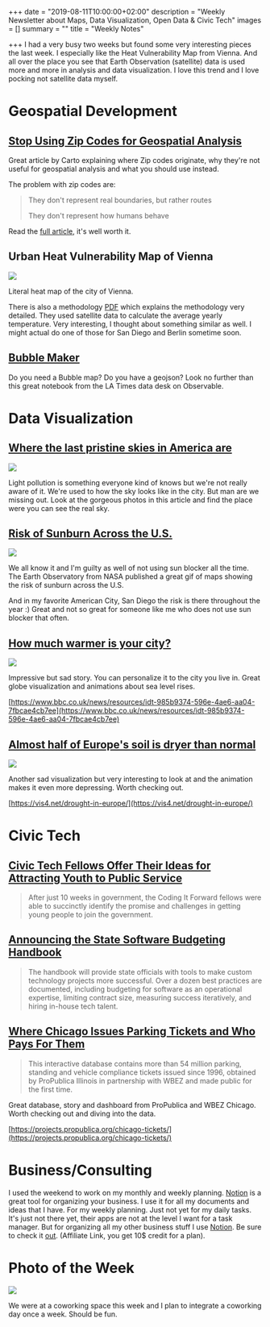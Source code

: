 +++
date = "2019-08-11T10:00:00+02:00"
description = "Weekly Newsletter about Maps, Data Visualization, Open Data & Civic Tech"
images = []
summary = ""
title = "Weekly Notes"

+++
I had a very busy two weeks but found some very interesting pieces the last week. I especially like the Heat Vulnerability Map from Vienna. And all over the place you see that Earth Observation (satellite) data is used more and more in analysis and data visualization. I love this trend and I love pocking not satellite data myself. 

# Geospatial Development

## [Stop Using Zip Codes for Geospatial Analysis](https://carto.com/blog/zip-codes-spatial-analysis/)

Great article by Carto explaining where Zip codes originate, why they're not useful for geospatial analysis and what you should use instead.

The problem with zip codes are:

> They don't represent real boundaries, but rather routes
>
> They don't represent how humans behave

Read the [full article](https://carto.com/blog/zip-codes-spatial-analysis/), it's well worth it.

## Urban Heat Vulnerability Map of Vienna

![](https://res.cloudinary.com/civicvision/image/upload/f_auto,q_auto,w_auto,dpr_auto,c_limit/milafrerichs.com/newsletter/data-viz/urban-heat-vulnerability-map-vienna.png)

Literal heat map of the city of Vienna.

There is also a methodology [PDF](https://www.wien.gv.at/stadtentwicklung/energie/pdf/hitzekarte-methode.pdf) which explains the methodology very detailed. They used satellite data to calculate the average yearly temperature. Very interesting, I thought about something similar as well. I might actual do one of those for San Diego and Berlin sometime soon.

## [Bubble Maker](https://observablehq.com/@datadesk/plug-and-play-bubble-map)

Do you need a Bubble map? Do you have a geojson? Look no further than this great notebook from the LA Times data desk on Observable.

# Data Visualization

## [Where the last pristine skies in America are](https://www.washingtonpost.com/business/2019/08/06/where-last-pristine-skies-america-are/)

![](https://res.cloudinary.com/civicvision/image/upload/f_auto,q_auto,w_auto,dpr_auto,c_limit/milafrerichs.com/newsletter/data-viz/pristine-skies-usa.png)

Light pollution is something everyone kind of knows but we're not really aware of it. We're used to how the sky looks like in the city. But man are we missing out. Look at the gorgeous photos in this article and find the place were you can see the real sky.

## [Risk of Sunburn Across the U.S.](https://earthobservatory.nasa.gov/images/145413/new-map-shows-risk-of-sunburn-across-the-us)

![](https://res.cloudinary.com/civicvision/image/upload/f_auto,q_auto,w_auto,dpr_auto,c_limit/milafrerichs.com/newsletter/data-viz/uv-dose-usa.png)

We all know it and I'm guilty as well of not using sun blocker all the time. The Earth Observatory from NASA published a great gif of maps showing the risk of sunburn across the U.S.

And in my favorite American City, San Diego the risk is there throughout the year :) Great and not so great for someone like me who does not use sun blocker that often.

## [How much warmer is your city?](https://www.bbc.co.uk/news/resources/idt-985b9374-596e-4ae6-aa04-7fbcae4cb7ee)

![](https://res.cloudinary.com/civicvision/image/upload/f_auto,q_auto,w_auto,dpr_auto,c_limit/milafrerichs.com/newsletter/data-viz/how-much-warmer.png)

Impressive but sad story. You can personalize it to the city you live in. Great globe visualization and animations about sea level rises.

[https://www.bbc.co.uk/news/resources/idt-985b9374-596e-4ae6-aa04-7fbcae4cb7ee](https://www.bbc.co.uk/news/resources/idt-985b9374-596e-4ae6-aa04-7fbcae4cb7ee)

## [Almost half of Europe's soil is dryer than normal](https://vis4.net/drought-in-europe/)

![](https://res.cloudinary.com/civicvision/image/upload/f_auto,q_auto,w_auto,dpr_auto,c_limit/milafrerichs.com/newsletter/data-viz/dry-europe.png)

Another sad visualization but very interesting to look at and the animation makes it even more depressing. Worth checking out. 

[https://vis4.net/drought-in-europe/](https://vis4.net/drought-in-europe/)

# Civic Tech

## [Civic Tech Fellows Offer Their Ideas for Attracting Youth to Public Service](https://www.nextgov.com/cio-briefing/2019/08/civic-tech-fellows-offer-their-ideas-attracting-youth-public-service/159076/)

> After just 10 weeks in government, the Coding It Forward fellows were able to succinctly identify the promise and challenges in getting young people to join the government.

## [Announcing the State Software Budgeting Handbook](https://18f.gsa.gov/2019/08/05/budgeting-handbook/)

> The handbook will provide state officials with tools to make custom technology projects more successful. Over a dozen best practices are documented, including budgeting for software as an operational expertise, limiting contract size, measuring success iteratively, and hiring in-house tech talent.

## [Where Chicago Issues Parking Tickets and Who Pays For Them](https://projects.propublica.org/chicago-tickets/)

> This interactive database contains more than 54 million parking, standing and vehicle compliance tickets issued since 1996, obtained by ProPublica Illinois in partnership with WBEZ and made public for the first time.

Great database, story and dashboard from ProPublica and WBEZ Chicago. Worth checking out and diving into the data.

[https://projects.propublica.org/chicago-tickets/](https://projects.propublica.org/chicago-tickets/)

# Business/Consulting

I used the weekend to work on my monthly and weekly planning. [Notion](https://www.notion.so/?r=ae698dfc15534740ba1f3db7a89dff7b) is a great tool for organizing your business. I use it for all my documents and ideas that I have. For my weekly planning. Just not yet for my daily tasks. It's just not there yet, their apps are not at the level I want for a task manager. But for organizing all my other business stuff I use [Notion](https://www.notion.so/?r=ae698dfc15534740ba1f3db7a89dff7b). Be sure to check it [out](https://www.notion.so/?r=ae698dfc15534740ba1f3db7a89dff7b). (Affiliate Link, you get 10$ credit for a plan).

# Photo of the Week

![](https://res.cloudinary.com/civicvision/image/upload/f_auto,q_auto,w_auto,dpr_auto,c_limit/milafrerichs.com/newsletter/photo_of_the_week/IMG_5461.jpg)

We were at a coworking space this week and I plan to integrate a coworking day once a week. Should be fun. 

<div class="rm-area-end-of-content"></div>